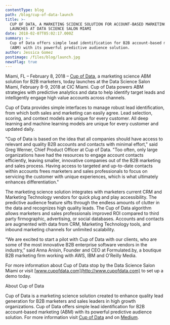 ```yaml
---
contentType: blog
path: /blog/cup-of-data-launch
title: >-
  CUP OF DATA, A MARKETING SCIENCE SOLUTION FOR ACCOUNT-BASED MARKETING,
  LAUNCHES AT DATA SCIENCE SALON MIAMI
date: 2018-02-07T05:02:17.000Z
summary: >-
  Cup of Data offers simple lead identification for B2B account-based marketing
  (ABM) with its powerful predictive audience solution.
author: Jessica Gomez
postimage: /files/blog/launch.jpg
newsFlag: true
---
```

Miami, FL – February 8, 2018 – [Cup of Data](http://www.cupofdata.com/), a marketing science ABM solution for B2B marketers, today launches at the Data Science Salon Miami, February 8-9, 2018 at CIC Miami. Cup of Data powers ABM strategies with predictive analytics and data to help identify target leads and intelligently engage high value accounts across channels.

Cup of Data provides simple interfaces to manage robust lead identification, from which both sales and marketing can easily agree. Lead selection, scoring, and context models are unique for every customer. All deep learning and machine learning models are unique for every customer and updated daily.

"Cup of Data is based on the idea that all companies should have access to relevant and quality B2B accounts and contacts with minimal effort," said Greg Werner, Chief Product Officer at Cup of Data. "Too often, only large organizations have had the resources to engage account contacts efficiently, leaving smaller, innovative companies out of the B2B marketing and sales process. Having access to targeted and up-to-date contacts within accounts frees marketers and sales professionals to focus on servicing the customer with unique experiences, which is what ultimately enhances differentiation."

The marketing science solution integrates with marketers current CRM and Marketing Technology vendors for quick plug and play accessibility. The predictive audience feature sifts through the endless amounts of clutter in the data and recognizes high quality leads. The Cup of Data algorithm allows marketers and sales professionals improved ROI compared to third party firmographic, advertising, or social databases. Accounts and contacts are augmented with data from CRM, Marketing Technology tools, and inbound marketing channels for unlimited scalability.

“We are excited to start a pilot with Cup of Data with our clients, who are some of the most innovative B2B enterprise software vendors in the industry,” said Anna Anisin, Founder and CEO at Formulated.by, a boutique B2B marketing firm working with AWS, IBM and O’Reilly Media.

For more information about Cup of Data stop by the Data Science Salon Miami or visit [www.cupofdata.com](http://www.cupofdata.com) to set up a demo today.

About Cup of Data

Cup of Data is a marketing science solution created to enhance quality lead generation for B2B marketers and sales leaders in high growth organizations. Cup of Data offers simple lead identification for B2B account-based marketing (ABM) with its powerful predictive audience solution. For more information visit [Cup of Data](https://cupofdata.com) and on [Medium](https://medium.com/cup-of-data).
